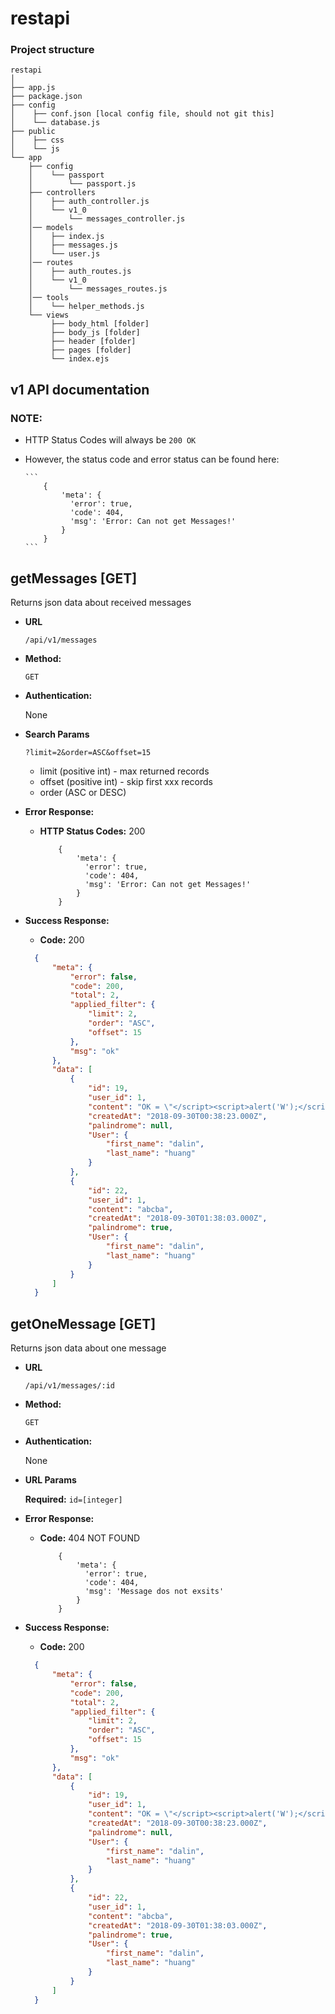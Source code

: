 # restapi


### Project structure 
```
restapi
│
├── app.js
├── package.json
├── config
│    ├── conf.json [local config file, should not git this]
│    └── database.js
├── public
│    ├── css
│    └── js
└── app
    ├── config
    │    └── passport
    │        └── passport.js
    ├── controllers
    │    ├── auth_controller.js
    │    └── v1_0
    │        └── messages_controller.js
    │── models
    │    ├── index.js
    │    ├── messages.js
    │    └── user.js
    │── routes
    │    ├── auth_routes.js
    │    └── v1_0
    │        └── messages_routes.js
    │── tools
    │    └── helper_methods.js
    └── views
         ├── body_html [folder]
         ├── body_js [folder]
         ├── header [folder]
         ├── pages [folder]
         └── index.ejs
```


## v1 API documentation

### NOTE: 
  * HTTP Status Codes will always be `200 OK`
  * However, the status code and error status can be found here:

        ```
            {     
                'meta': {
                  'error': true,
                  'code': 404,
                  'msg': 'Error: Can not get Messages!'
                } 
            }
        ```

 **getMessages [GET]**
----
  Returns json data about received messages

* **URL**

  `/api/v1/messages`

* **Method:**

  `GET`

* **Authentication:**

  None
  
* **Search Params**

  `?limit=2&order=ASC&offset=15`
  * limit (positive int) - max returned records
  * offset (positive int) - skip first xxx records
  * order (ASC or DESC)

* **Error Response:**

  * **HTTP Status Codes:** 200 <br />
    ```
        {     
            'meta': {
              'error': true,
              'code': 404,
              'msg': 'Error: Can not get Messages!'
            } 
        }
    ```

* **Success Response:**

  * **Code:** 200 <br />

  ```json
    {
        "meta": {
            "error": false,
            "code": 200,
            "total": 2,
            "applied_filter": {
                "limit": 2,
                "order": "ASC",
                "offset": 15
            },
            "msg": "ok"
        },
        "data": [
            {
                "id": 19,
                "user_id": 1,
                "content": "OK = \"</script><script>alert('W');</script>\"",
                "createdAt": "2018-09-30T00:38:23.000Z",
                "palindrome": null,
                "User": {
                    "first_name": "dalin",
                    "last_name": "huang"
                }
            },
            {
                "id": 22,
                "user_id": 1,
                "content": "abcba",
                "createdAt": "2018-09-30T01:38:03.000Z",
                "palindrome": true,
                "User": {
                    "first_name": "dalin",
                    "last_name": "huang"
                }
            }
        ]
    }
  ```



 **getOneMessage [GET]**
----
  Returns json data about one message

* **URL**

  `/api/v1/messages/:id`

* **Method:**

  `GET`

* **Authentication:**

  None

* **URL Params**

  **Required:**
  `id=[integer]`

* **Error Response:**

  * **Code:** 404 NOT FOUND <br />
    ```
        {     
            'meta': {
              'error': true,
              'code': 404,
              'msg': 'Message dos not exsits'
            } 
        }
    ```

* **Success Response:**

  * **Code:** 200 <br />

  ```json
    {
        "meta": {
            "error": false,
            "code": 200,
            "total": 2,
            "applied_filter": {
                "limit": 2,
                "order": "ASC",
                "offset": 15
            },
            "msg": "ok"
        },
        "data": [
            {
                "id": 19,
                "user_id": 1,
                "content": "OK = \"</script><script>alert('W');</script>\"",
                "createdAt": "2018-09-30T00:38:23.000Z",
                "palindrome": null,
                "User": {
                    "first_name": "dalin",
                    "last_name": "huang"
                }
            },
            {
                "id": 22,
                "user_id": 1,
                "content": "abcba",
                "createdAt": "2018-09-30T01:38:03.000Z",
                "palindrome": true,
                "User": {
                    "first_name": "dalin",
                    "last_name": "huang"
                }
            }
        ]
    }
  ```





